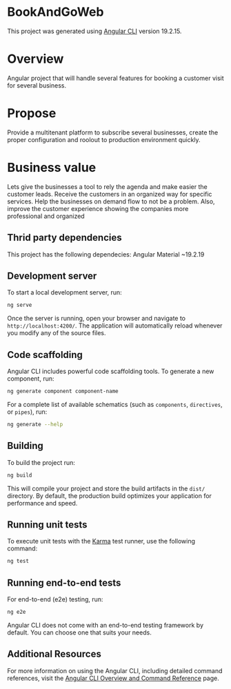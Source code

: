 # BookAndGoWeb

This project was generated using [Angular CLI](https://github.com/angular/angular-cli) version 19.2.15.


# Overview
Angular project that will handle several features for booking a customer visit for several business.

# Propose
Provide a multitenant platform to subscribe several businesses, create the proper configuration and roolout to production environment quickly.


# Business value
Lets give the businesses a tool to rely the agenda and make easier the customer leads. 
Receive the customers in an organized way for specific services. Help the businesses on demand flow to not be a problem.
Also, improve the customer experience showing the companies more professional and organized


## Thrid party dependencies

This project has the following dependecies:
Angular Material  ~19.2.19 


## Development server

To start a local development server, run:

```bash
ng serve
```

Once the server is running, open your browser and navigate to `http://localhost:4200/`. The application will automatically reload whenever you modify any of the source files.

## Code scaffolding

Angular CLI includes powerful code scaffolding tools. To generate a new component, run:

```bash
ng generate component component-name
```

For a complete list of available schematics (such as `components`, `directives`, or `pipes`), run:

```bash
ng generate --help
```

## Building

To build the project run:

```bash
ng build
```

This will compile your project and store the build artifacts in the `dist/` directory. By default, the production build optimizes your application for performance and speed.

## Running unit tests

To execute unit tests with the [Karma](https://karma-runner.github.io) test runner, use the following command:

```bash
ng test
```

## Running end-to-end tests

For end-to-end (e2e) testing, run:

```bash
ng e2e
```

Angular CLI does not come with an end-to-end testing framework by default. You can choose one that suits your needs.

## Additional Resources

For more information on using the Angular CLI, including detailed command references, visit the [Angular CLI Overview and Command Reference](https://angular.dev/tools/cli) page.
